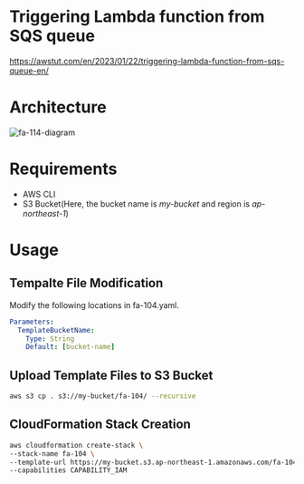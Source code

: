 # Triggering Lambda function from SQS queue

https://awstut.com/en/2023/01/22/triggering-lambda-function-from-sqs-queue-en/

# Architecture

![fa-114-diagram](https://user-images.githubusercontent.com/84276199/213912509-9f557e57-9a7f-4bc0-a4ef-6ea174945d8e.png)

# Requirements

* AWS CLI
* S3 Bucket(Here, the bucket name is *my-bucket* and region is *ap-northeast-1*)

# Usage

## Tempalte File Modification

Modify the following locations in fa-104.yaml.

```yaml
Parameters:
  TemplateBucketName:
    Type: String
    Default: [bucket-name]
```

## Upload  Template Files to S3 Bucket

```bash
aws s3 cp . s3://my-bucket/fa-104/ --recursive
```

## CloudFormation Stack Creation

```bash
aws cloudformation create-stack \
--stack-name fa-104 \
--template-url https://my-bucket.s3.ap-northeast-1.amazonaws.com/fa-104/fa-104.yaml \
--capabilities CAPABILITY_IAM
```
